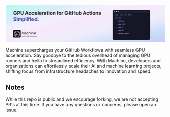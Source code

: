 [![Machine](./docs/github-repo-banner.png)](https://machine.dev/)

Machine supercharges your GitHub Workflows with seamless GPU acceleration. Say goodbye to the tedious overhead of managing GPU runners and hello to streamlined efficiency. With Machine, developers and organizations can effortlessly scale their AI and machine learning projects, shifting focus from infrastructure headaches to innovation and speed.


## Notes

While this repo is public and we encourage forking, we are not accepting PR's at this time.
If you have any questions or concerns, please open an issue.
